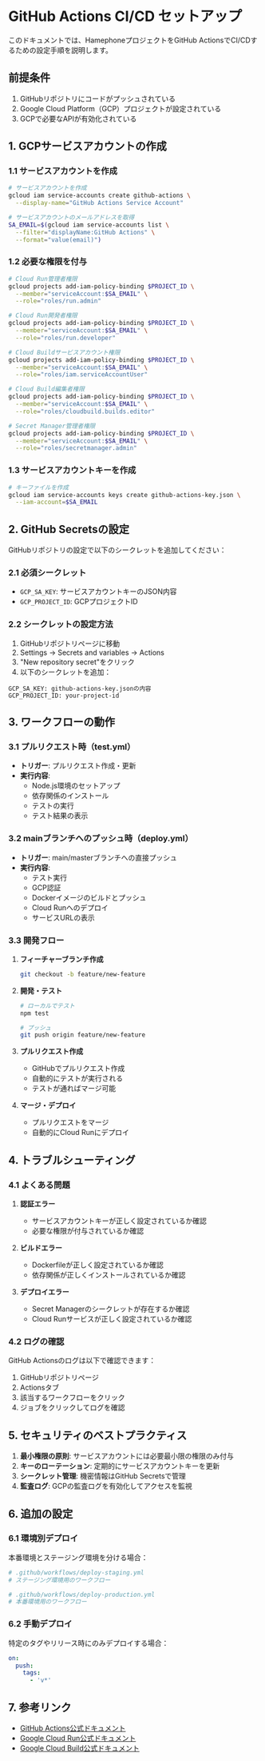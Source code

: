 # GitHub Actions CI/CD セットアップ

このドキュメントでは、HamephoneプロジェクトをGitHub ActionsでCI/CDするための設定手順を説明します。

## 前提条件

1. GitHubリポジトリにコードがプッシュされている
2. Google Cloud Platform（GCP）プロジェクトが設定されている
3. GCPで必要なAPIが有効化されている

## 1. GCPサービスアカウントの作成

### 1.1 サービスアカウントを作成

```bash
# サービスアカウントを作成
gcloud iam service-accounts create github-actions \
  --display-name="GitHub Actions Service Account"

# サービスアカウントのメールアドレスを取得
SA_EMAIL=$(gcloud iam service-accounts list \
  --filter="displayName:GitHub Actions" \
  --format="value(email)")
```

### 1.2 必要な権限を付与

```bash
# Cloud Run管理者権限
gcloud projects add-iam-policy-binding $PROJECT_ID \
  --member="serviceAccount:$SA_EMAIL" \
  --role="roles/run.admin"

# Cloud Run開発者権限
gcloud projects add-iam-policy-binding $PROJECT_ID \
  --member="serviceAccount:$SA_EMAIL" \
  --role="roles/run.developer"

# Cloud Buildサービスアカウント権限
gcloud projects add-iam-policy-binding $PROJECT_ID \
  --member="serviceAccount:$SA_EMAIL" \
  --role="roles/iam.serviceAccountUser"

# Cloud Build編集者権限
gcloud projects add-iam-policy-binding $PROJECT_ID \
  --member="serviceAccount:$SA_EMAIL" \
  --role="roles/cloudbuild.builds.editor"

# Secret Manager管理者権限
gcloud projects add-iam-policy-binding $PROJECT_ID \
  --member="serviceAccount:$SA_EMAIL" \
  --role="roles/secretmanager.admin"
```

### 1.3 サービスアカウントキーを作成

```bash
# キーファイルを作成
gcloud iam service-accounts keys create github-actions-key.json \
  --iam-account=$SA_EMAIL
```

## 2. GitHub Secretsの設定

GitHubリポジトリの設定で以下のシークレットを追加してください：

### 2.1 必須シークレット

- `GCP_SA_KEY`: サービスアカウントキーのJSON内容
- `GCP_PROJECT_ID`: GCPプロジェクトID

### 2.2 シークレットの設定方法

1. GitHubリポジトリページに移動
2. Settings → Secrets and variables → Actions
3. "New repository secret"をクリック
4. 以下のシークレットを追加：

```
GCP_SA_KEY: github-actions-key.jsonの内容
GCP_PROJECT_ID: your-project-id
```

## 3. ワークフローの動作

### 3.1 プルリクエスト時（test.yml）

- **トリガー**: プルリクエスト作成・更新
- **実行内容**:
  - Node.js環境のセットアップ
  - 依存関係のインストール
  - テストの実行
  - テスト結果の表示

### 3.2 mainブランチへのプッシュ時（deploy.yml）

- **トリガー**: main/masterブランチへの直接プッシュ
- **実行内容**:
  - テスト実行
  - GCP認証
  - Dockerイメージのビルドとプッシュ
  - Cloud Runへのデプロイ
  - サービスURLの表示

### 3.3 開発フロー

1. **フィーチャーブランチ作成**
   ```bash
   git checkout -b feature/new-feature
   ```

2. **開発・テスト**
   ```bash
   # ローカルでテスト
   npm test
   
   # プッシュ
   git push origin feature/new-feature
   ```

3. **プルリクエスト作成**
   - GitHubでプルリクエスト作成
   - 自動的にテストが実行される
   - テストが通ればマージ可能

4. **マージ・デプロイ**
   - プルリクエストをマージ
   - 自動的にCloud Runにデプロイ

## 4. トラブルシューティング

### 4.1 よくある問題

1. **認証エラー**
   - サービスアカウントキーが正しく設定されているか確認
   - 必要な権限が付与されているか確認

2. **ビルドエラー**
   - Dockerfileが正しく設定されているか確認
   - 依存関係が正しくインストールされているか確認

3. **デプロイエラー**
   - Secret Managerのシークレットが存在するか確認
   - Cloud Runサービスが正しく設定されているか確認

### 4.2 ログの確認

GitHub Actionsのログは以下で確認できます：
1. GitHubリポジトリページ
2. Actionsタブ
3. 該当するワークフローをクリック
4. ジョブをクリックしてログを確認

## 5. セキュリティのベストプラクティス

1. **最小権限の原則**: サービスアカウントには必要最小限の権限のみ付与
2. **キーのローテーション**: 定期的にサービスアカウントキーを更新
3. **シークレット管理**: 機密情報はGitHub Secretsで管理
4. **監査ログ**: GCPの監査ログを有効化してアクセスを監視

## 6. 追加の設定

### 6.1 環境別デプロイ

本番環境とステージング環境を分ける場合：

```yaml
# .github/workflows/deploy-staging.yml
# ステージング環境用のワークフロー

# .github/workflows/deploy-production.yml  
# 本番環境用のワークフロー
```

### 6.2 手動デプロイ

特定のタグやリリース時にのみデプロイする場合：

```yaml
on:
  push:
    tags:
      - 'v*'
```

## 7. 参考リンク

- [GitHub Actions公式ドキュメント](https://docs.github.com/ja/actions)
- [Google Cloud Run公式ドキュメント](https://cloud.google.com/run/docs)
- [Google Cloud Build公式ドキュメント](https://cloud.google.com/build/docs) 